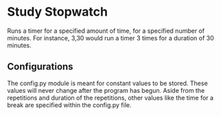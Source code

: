 # Study Stopwatch
Runs a timer for a specified amount of time, for a specified number of minutes. For instance, 3,30 would run a timer 3 times for a duration of 30 minutes.

## Configurations
The config.py module is meant for constant values to be stored. These values will never change after the program has begun.
Aside from the repetitions and duration of the repetitions, other values like the time for a break are specified within the config.py file.

